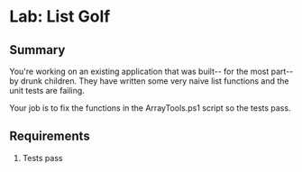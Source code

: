 # Lab: List Golf

## Summary 

You're working on an existing application
that was built-- for the most part-- by 
drunk children. They have written some very
naive list functions and the unit tests are
failing. 

Your job is to fix the functions in the
ArrayTools.ps1 script so the tests pass.


## Requirements   
1. Tests pass


